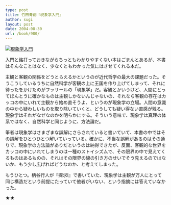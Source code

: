```yaml
---
type: post
title: 竹田青嗣『現象学入門』
author: sugi
layout: post
date: 2004-08-30
url: /book/980/
---
```

<a href="http://www.amazon.co.jp/exec/obidos/ASIN/4140015764/chezsugi-22/ref=nosim/" onclick="_gaq.push(['_trackEvent', 'outbound-article', 'http://www.amazon.co.jp/exec/obidos/ASIN/4140015764/chezsugi-22/ref=nosim/', '']);" name="amazletlink" target="_blank"><img src="http://i1.wp.com/ec2.images-amazon.com/images/I/41C4MNMJ08L.SL160.jpg?w=660" alt="現象学入門" class="alignleft" data-recalc-dims="1" /></a>

入門と銘打っておきながらちっともわかりやすくない本はごまんとあるが、本書はそんなことはなく、少なくともわかった気にはさせてくれる本だ。

主観と客観の関係をどうとらえるかというのが近代哲学の最大の課題だった。そうこうしているうちに自然科学が客観の上に王国を作り上げてしまって、それに待ったをかけたのがフッサールの「現象学」だ。客観とかいうけど、人間にとってほんとうに確かなものは主観しかないんじゃないの、それなら客観の存在はカッコの中にいれて主観から始め直そうよ、というのが現象学の立場。人間の意識の中から疑わしいものを取り除いていくと、どうしても疑い得ない直感が残る。現象学はそれがなぜなのかを明らかにする。そういう意味で、現象学は真理の体系ではなく、自然科学と同じように、方法論だ。

筆者は現象学はさまざまな誤解にさらされていると書いていて、本書の中ではその誤解をひとつひとつ解いていっている。確かに、不当な誤解があるのはその通りで、現象学の方法論がありだというのは納得できたが、反面、客観的な世界をカッコの中にいれてしまうのは一種のストイシズムで、その限界の中で見えてくるものはあるものの、それはその限界の線の引き方のせいでそう見えるのではないか、もう少し広げればどうなのか、と考えてしまった。

もうひとつ。柄谷行人が『探求I』で書いていた、現象学は主観が万人にとって同じ構造だという前提にたっていて他者がいない、という指摘には答えていなかった。

★★

